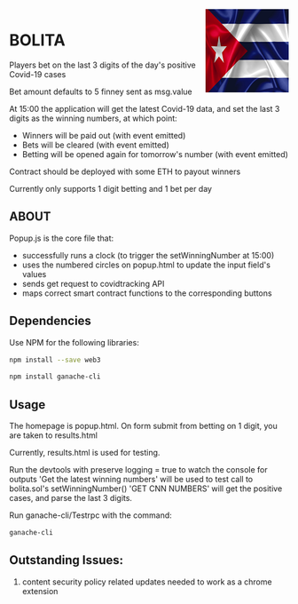 <img src="./images/bolita_logo.png" align="right" />

# BOLITA

Players bet on the last 3 digits of the day's positive Covid-19 cases

Bet amount defaults to 5 finney sent as msg.value

At 15:00 the application will get the latest Covid-19 data, and set the last 3 digits as the winning numbers, at which point:

- Winners will be paid out (with event emitted)
- Bets will be cleared (with event emitted)
- Betting will be opened again for tomorrow's number (with event emitted)
	
Contract should be deployed with some ETH to payout winners

Currently only supports 1 digit betting and 1 bet per day

## ABOUT
Popup.js is the core file that:
- successfully runs a clock (to trigger the setWinningNumber at 15:00)
- uses the numbered circles on popup.html to update the input field's values
- sends get request to covidtracking API
- maps correct smart contract functions to the corresponding buttons

## Dependencies

Use NPM for the following libraries:

```bash
npm install --save web3
```
```bash
npm install ganache-cli
```

## Usage
The homepage is popup.html. On form submit from betting on 1 digit, you are taken to results.html

Currently, results.html is used for testing.

Run the devtools with preserve logging = true to watch the console for outputs
'Get the latest winning numbers' will be used to test call to bolita.sol's setWinningNumber()
'GET CNN NUMBERS' will get the positive cases, and parse the last 3 digits.


Run ganache-cli/Testrpc with the command:
```bash
ganache-cli
```

## Outstanding Issues:
1. content security policy related updates needed to work as a chrome extension